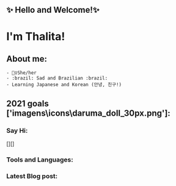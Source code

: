 ## ✨ Hello and Welcome!✨  
# I'm Thalita!
## About me:

    - 🧍‍♀️She/her
    - :brazil: Sad and Brazilian :brazil:
    - Learning Japanese and Korean (안녕, 친구!)



## 2021 goals ['imagens\icons\daruma_doll_30px.png']:

### Say Hi:
[][]

### Tools and Languages:


### Latest Blog post:

